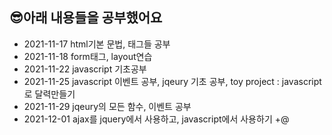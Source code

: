 <html>
  <body>
    <h2>😎아래 내용들을 공부했어요</h2>
    <ul>
      <li>2021-11-17 html기본 문법, 태그들 공부</li>
      <li>2021-11-18 form태그, layout연습</li>
      <li>2021-11-22 javascript 기초공부</li>
      <li>2021-11-25 javascript 이벤트 공부, jqeury 기초 공부, toy project : javascript로 달력만들기</li>
      <li>2021-11-29 jqeury의 모든 함수, 이벤트 공부</li>
      <li>2021-12-01 ajax를 jquery에서 사용하고, javascript에서 사용하기 +@ </
    </ul>
  </body>
</html>
  
